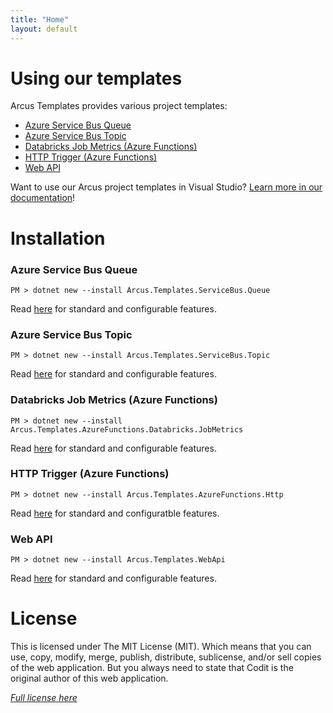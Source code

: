 ```yaml
---
title: "Home"
layout: default
---
```


# Using our templates

Arcus Templates provides various project templates:
* [Azure Service Bus Queue](features/servicebus-queue-worker-template)
* [Azure Service Bus Topic](features/servicebus-topic-worker-template)
* [Databricks Job Metrics (Azure Functions)](features/azurefunctions-databricks-jobmetrics-template)
* [HTTP Trigger (Azure Functions)](features/azurefunctions-http-template)
* [Web API](features/web-api-template)

Want to use our Arcus project templates in Visual Studio? [Learn more in our documentation](features/using-arcus-templates-in-visualstudio)!

# Installation

### Azure Service Bus Queue

```shell
PM > dotnet new --install Arcus.Templates.ServiceBus.Queue
```

Read [here](features/servicebus-queue-worker-template) for standard and configurable features.

### Azure Service Bus Topic

```shell
PM > dotnet new --install Arcus.Templates.ServiceBus.Topic
```

Read [here](features/servicebus-topic-worker-template) for standard and configurable features.

### Databricks Job Metrics (Azure Functions)

```shell
PM > dotnet new --install Arcus.Templates.AzureFunctions.Databricks.JobMetrics
```

Read [here](features/azurefunctions-databricks-jobmetrics-template) for standard and configurable features.

### HTTP Trigger (Azure Functions)

```shell
PM > dotnet new --install Arcus.Templates.AzureFunctions.Http
```

Read [here](features/azurefunctions-http-template) for standard and configuratble features.

### Web API

```shell
PM > dotnet new --install Arcus.Templates.WebApi
```

Read [here](features/web-api-template) for standard and configurable features.

# License
This is licensed under The MIT License (MIT). Which means that you can use, copy, modify, merge, publish, distribute, sublicense, and/or sell copies of the web application. But you always need to state that Codit is the original author of this web application.

*[Full license here](https://github.com/arcus-azure/arcus.templates/blob/master/LICENSE)*
